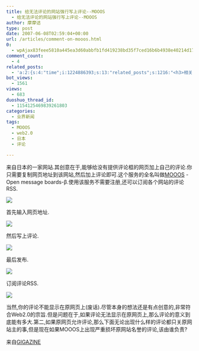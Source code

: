 ```yaml
---
title: 给无法评论的网站强行写上评论--MOOOS
  - 给无法评论的网站强行写上评论--MOOOS
author: 摩摩诘
type: post
date: 2007-06-08T02:59:04+00:00
url: /articles/comment-on-mooos.html
0:
  - wpAjax83feee5810a445ea3d60abbfb1fd419238bd35f7ced16b6b4938e40214d17a9d70e10b6063ec2e3e7ca64199406710a4
comment_count:
  - 4
related_posts:
  - 'a:2:{s:4:"time";i:1224886393;s:13:"related_posts";s:1216:"<h3>相关日志</h3><ul class="related_post"><li><a href="http://www.digglife.cn/articles/funny-coincidence-japan.html" title="照片中有趣的巧合之日本篇">照片中有趣的巧合之日本篇</a></li><li><a href="http://www.digglife.cn/articles/search-specific-time-pop-songs-yamelo.html" title="搜索特定时间的流行歌曲&#8211;Yamelo">搜索特定时间的流行歌曲&#8211;Yamelo</a></li><li><a href="http://www.digglife.cn/articles/my-web20-tools.html" title="摩摩诘的Web2.0装备">摩摩诘的Web2.0装备</a></li><li><a href="http://www.digglife.cn/articles/voice-thread.html" title="支持多媒体评论的照片分享服务:VoiceThread">支持多媒体评论的照片分享服务:VoiceThread</a></li><li><a href="http://www.digglife.cn/articles/horikitamaki.html" title="堀北真希出演「雷顿教授与恶魔之箱」配音">堀北真希出演「雷顿教授与恶魔之箱」配音</a></li><li><a href="http://www.digglife.cn/articles/blogbrilliant-dream.html" title="据传世界第一博客">据传世界第一博客</a></li><li><a href="http://www.digglife.cn/articles/sanspo.html" title="日本网站之サンスポ(sanspo)">日本网站之サンスポ(sanspo)</a></li></ul>";}'
bot_views:
  - 1561
views:
  - 683
duoshuo_thread_id:
  - 1154125469839261803
categories:
  - 业界新闻
tags:
  - MOOOS
  - web2.0
  - 日本
  - 评论

---
```

来自日本的一家网站.其创意在于,能够给没有提供评论框的网页加上自己的评论.你只需要复制网页地址到该网站,然后加上评论即可.这个服务的全名叫做<a href="http://www.mooos.net/" target="_blank">MOOOS</a> -Open message boards-β.使用该服务不需要注册,还可以订阅各个网站的评论RSS.

<img src="http://digglife.qiniudn.com/qiniu/975/image/753c8aaeac4b104f2e51ed8b54b3636f.png" border="0" />

<!--more-->

首先输入网页地址.
  
[<img src="http://digglife.qiniudn.com/qiniu/975/image/65512a6caaab22919f1d19c020522e63.png" border="0" />][1]
  
然后写上评论.
  
[<img src="http://digglife.qiniudn.com/qiniu/975/image/2dab92cfd4d1c00da22de8384520764c.png" border="0" />][2]
  
最后发布.
  
[<img src="http://digglife.qiniudn.com/qiniu/975/image/7eab11ad8f14f4f36d157080894b388c.png" border="0" />][3]
  
订阅评论RSS.
  
[<img src="http://digglife.qiniudn.com/qiniu/975/image/f3aa423bcf9f1655c7f37604ee99f662.png" border="0" />][4]

当然,你的评论不能显示在原网页上(废话).尽管本身的想法还是有点创意的,非常符合Web2.0的宗旨.但是问题在于,如果评论无法显示在原网页上,那么评论的意义到底能有多大.第二,如果原网页允许评论,那么下面无论出现什么样的评论都只关原网站主的事,但是现在如果MOOOS上出现严重损坏原网站名誉的评论,该由谁负责?

来自<a href="http://gigazine.net" target="_blank">GIGAZINE</a>

 [1]: http://gigazine.jp/img/2007/06/05/mooos/mooos_Snap1.png
 [2]: http://gigazine.jp/img/2007/06/05/mooos/mooos_Snap2.png
 [3]: http://gigazine.jp/img/2007/06/05/mooos/mooos_Snap3.png
 [4]: http://gigazine.jp/img/2007/06/05/mooos/mooos_Snap4.png